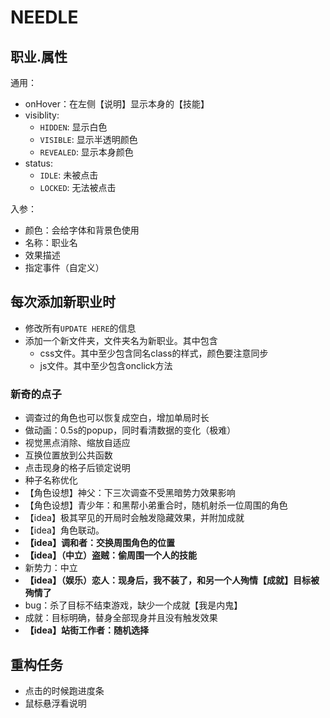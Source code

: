 # NEEDLE

## 职业.属性

通用：

- onHover：在左侧【说明】显示本身的【技能】
- visiblity:
  - `HIDDEN`: 显示白色
  - `VISIBLE`: 显示半透明颜色
  - `REVEALED`: 显示本身颜色
- status:
  - `IDLE`: 未被点击
  - `LOCKED`: 无法被点击

入参：

- 颜色：会给字体和背景色使用
- 名称：职业名
- 效果描述
- 指定事件（自定义）

## 每次添加新职业时

- 修改所有`UPDATE HERE`的信息
- 添加一个新文件夹，文件夹名为新职业。其中包含
  - css文件。其中至少包含同名class的样式，颜色要注意同步
  - js文件。其中至少包含onclick方法

### 新奇的点子

- 调查过的角色也可以恢复成空白，增加单局时长
- 做动画：0.5s的popup，同时看清数据的变化（极难）
- 视觉黑点消除、缩放自适应
- 互换位置放到公共函数
- 点击现身的格子后锁定说明
- 种子名称优化
- 【角色设想】神父：下三次调查不受黑暗势力效果影响
- 【角色设想】青少年：和黑帮小弟重合时，随机射杀一位周围的角色
- 【idea】极其罕见的开局时会触发隐藏效果，并附加成就
- 【idea】角色联动。
- **【idea】调和者：交换周围角色的位置**
- **【idea】（中立）盗贼：偷周围一个人的技能**
- 新势力：中立
- **【idea】（娱乐）恋人：现身后，我不装了，和另一个人殉情【成就】目标被殉情了**
- bug：杀了目标不结束游戏，缺少一个成就【我是内鬼】
- 成就：目标明确，替身全部现身并且没有触发效果
- **【idea】站街工作者：随机选择**

## 重构任务

- 点击的时候跑进度条
- 鼠标悬浮看说明

